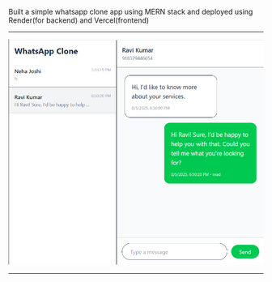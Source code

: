 Built a simple whatsapp clone app using MERN stack and deployed using Render(for backend) and Vercel(frontend)

---

![Page](/Page.png)

---

